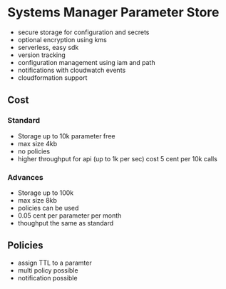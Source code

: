 # Systems Manager Parameter Store
- secure storage for configuration and secrets
- optional encryption using kms
- serverless, easy sdk
- version tracking
- configuration management using iam and path
- notifications with cloudwatch events
- cloudformation support


## Cost

### Standard
- Storage up to 10k parameter free
- max size 4kb
- no policies
- higher throughput for api (up to 1k per sec) cost 5 cent per 10k calls

### Advances
- Storage up to 100k
- max size 8kb
- policies can be used
- 0.05 cent per parameter per month
- thoughput the same as standard

## Policies
- assign TTL to a paramter
- multi policy possible
- notification possible
